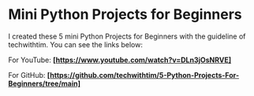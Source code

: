 # Mini Python Projects for Beginners #

I created these 5 mini Python Projects for Beginners with the guideline of techwithtim. 
You can see the links below:

For YouTube:
**[https://www.youtube.com/watch?v=DLn3jOsNRVE]**


For GitHub:
**[https://github.com/techwithtim/5-Python-Projects-For-Beginners/tree/main]**
